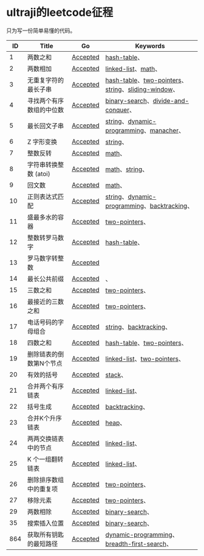 # ultraji的leetcode征程

只为写一份简单易懂的代码。

| ID | Title | Go | Keywords |
| --- | --- | --- | --- |
|     1 | 两数之和 | [Accepted](src/1.两数之和.go) | [hash-table]( )、 |
|     2 | 两数相加 | [Accepted](src/2.两数相加.go) | [linked-list]( )、[math]( )、 |
|     3 | 无重复字符的最长子串 | [Accepted](src/3.无重复字符的最长子串.go) | [hash-table]( )、[two-pointers]( )、[string]( )、[sliding-window]( )、 |
|     4 | 寻找两个有序数组的中位数 | [Accepted](src/4.寻找两个有序数组的中位数.go) | [binary-search]( )、[divide-and-conquer]( )、 |
|     5 | 最长回文子串 | [Accepted](src/5.最长回文子串.go) | [string]( )、[dynamic-programming]( )、[manacher]( )、 |
|     6 | Z 字形变换 | [Accepted](src/6.z-字形变换.go) | [string]( )、 |
|     7 | 整数反转 | [Accepted](src/7.整数反转.go) | [math]( )、 |
|     8 | 字符串转换整数 (atoi) | [Accepted](src/8.字符串转换整数-atoi.go) | [math]( )、[string]( )、 |
|     9 | 回文数 | [Accepted](src/9.回文数.go) | [math]( )、 |
|    10 | 正则表达式匹配 | [Accepted](src/10.正则表达式匹配.go) | [string]( )、[dynamic-programming]( )、[backtracking]( )、 |
|    11 | 盛最多水的容器 | [Accepted](src/11.盛最多水的容器.go) | [two-pointers]( )、 |
|    12 | 整数转罗马数字 | [Accepted](src/12.整数转罗马数字.go) | [hash-table]( )、 |
|    13 | 罗马数字转整数 | [Accepted](src/13.罗马数字转整数.go) |  |
|    14 | 最长公共前缀 | [Accepted](src/14.最长公共前缀.go) | []( )、 |
|    15 | 三数之和 | [Accepted](src/15.三数之和.go) | [two-pointers]( )、 |
|    16 | 最接近的三数之和 | [Accepted](src/16.最接近的三数之和.go) | [two-pointers]( )、 |
|    17 | 电话号码的字母组合 | [Accepted](src/17.电话号码的字母组合.go) | [string]( )、[backtracking]( )、 |
|    18 | 四数之和 | [Accepted](src/18.四数之和.go) | [hash-table]( )、[two-pointers]( )、 |
|    19 | 删除链表的倒数第N个节点 | [Accepted](src/19.删除链表的倒数第n个节点.go) | [linked-list]( )、[two-pointers]( )、 |
|    20 | 有效的括号 | [Accepted](src/20.有效的括号.go) | [stack]( )、 |
|    21 | 合并两个有序链表 | [Accepted](src/21.合并两个有序链表.go) | [linked-list]( )、 |
|    22 | 括号生成 | [Accepted](src/22.括号生成.go) | [backtracking]( )、 |
|    23 | 合并K个升序链表 | [Accepted](src/23.合并k个升序链表.go) | [heap]( )、 |
|    24 | 两两交换链表中的节点 | [Accepted](src/24.两两交换链表中的节点.go) | [linked-list]( )、 |
|    25 | K 个一组翻转链表 | [Accepted](src/25.k-个一组翻转链表.go) | [linked-list]( )、 |
|    26 | 删除排序数组中的重复项 | [Accepted](src/26.删除排序数组中的重复项.go) | [two-pointers]( )、 |
|    27 | 移除元素 | [Accepted](src/27.移除元素.go) | [two-pointers]( )、 |
|    29 | 两数相除 | [Accepted](src/29.两数相除.go) | [binary-search]( )、 |
|    35 | 搜索插入位置 | [Accepted](src/35.搜索插入位置.go) | [binary-search]( )、 |
|   864 | 获取所有钥匙的最短路径 | [Accepted](src/864.获取所有钥匙的最短路径.go) | [dynamic-programming]( )、[breadth-first-search]( )、 |

